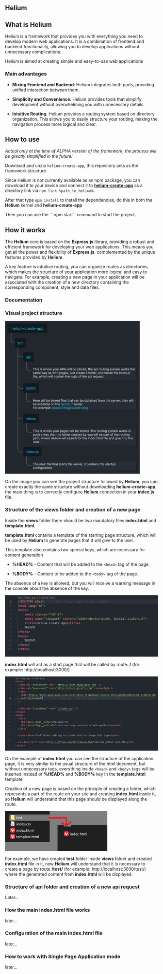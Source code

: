 ## Helium

## What is Helium

Helium is a framework that provides you with everything you need to develop modern web applications. It is a combination of frontend and backend functionality, allowing you to develop applications without unnecessary complications.

Helium is aimed at creating simple and easy-to-use web applications

### Main advantages

* **Mixing Frontend and Backend**: Helium integrates both parts, providing unified interaction between them.

* **Simplicity and Convenience**: Helium provides tools that simplify development without overwhelming you with unnecessary details.

* **Intuitive Routing**: Helium provides a routing system based on directory organization. This allows you to easily structure your routing, making the navigation process more logical and clear.

## How to use

*Actual only at the time of ALPHA version of the framework, the process will be greatly simplified in the future!*

Download and unzip `helium-create-app`, this repository acts as the framework structure

Since Helium is not currently available as an npm package, you can download it to your device and connect it to [**helium-create-app**](https://github.com/ShizzaHo/helium-create-app) as a directory link via ```npm link %path_to_helium%```.

After that type ```npm install``` to install the dependencies, do this in both the **Helium** kernel and **helium-create-app**

Then you can use the ```npm start`` command to start the project.

## How it works

The **Helium** core is based on the **Express.js** library, providing a robust and efficient framework for developing your web applications. This means you get all the power and flexibility of **Express.js**, complemented by the unique features provided by **Helium**.

A key feature is intuitive routing, you can organize routes as directories, which makes the structure of your application more logical and easy to navigate. For example, creating a new page in your application will be associated with the creation of a new directory containing the corresponding component, style and data files. 

### Documentation

### Visual project structure

![structure](./docs/structure.png "Structure")

On the image you can see the project structure followed by **Helium**, you can create exactly the same structure without downloading **helium-create-app**, the main thing is to correctly configure **Helium** connection in your **index.js** file.

### Structure of the views folder and creation of a new page

Inside the **views** folder there should be two mandatory files **index.html** and **template.html**.

**template.html** contains a template of the starting page structure, which will be used by **Helium** to generate pages that it will give to the user.

This template also contains two special keys, which are necessary for content generation

* **%HEAD%** - Content that will be added to the ``<head>`` tag of the page.

* **%BODY%** - Content to be added to the ``<body>`` tag of the page.

The absence of a key is allowed, but you will receive a warning message in the console about the absence of the key.

![Template](./docs/Template.png "Template")

**index.html** will act as a start page that will be called by route: **/** (for example: http://localhost:3000/)

![index](./docs/index_home.png "index")

On the example of **index.html** you can see the structure of the application page, it is very similar to the usual structure of the html document, but without unnecessary tags, everything inside ``<head>`` and ``<body>`` tags will be inserted instead of **%HEAD%** and **%BODY%** key in the **template.html** template.

Creation of a new page is based on the principle of creating a folder, which represents a part of the route on your site and creating **index.html** inside it, so **Helium** will understand that this page should be displayed along the route.

![route](./docs/route.png "route")

For example, we have created **test** folder inside **views** folder and created **index.html** file in it, now **Helium** will understand that it is necessary to create a page by route **/test/** (for example: http://localhost:3000/test/) where the generated content from **index.html** will be displayed.

### Structure of api folder and creation of a new api request

Later...

### How the main index.html file works

later...

### Configuration of the main index.html file

later...

### How to work with Single Page Application mode

later...